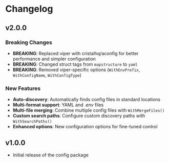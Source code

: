 # Changelog

## v2.0.0

### Breaking Changes

- **BREAKING**: Replaced viper with cristalhq/aconfig for better performance and simpler configuration
- **BREAKING**: Changed struct tags from `mapstructure` to `yaml`
- **BREAKING**: Removed viper-specific options (`WithEnvPrefix`, `WithConfigName`, `WithConfigType`)

### New Features

- **Auto-discovery**: Automatically finds config files in standard locations
- **Multi-format support**: YAML and .env files
- **Multi-file merging**: Combine multiple config files with `WithMergeFiles()`
- **Custom search paths**: Configure custom discovery paths with `WithSearchPaths()`
- **Enhanced options**: New configuration options for fine-tuned control

## v1.0.0

- Initial release of the config package
